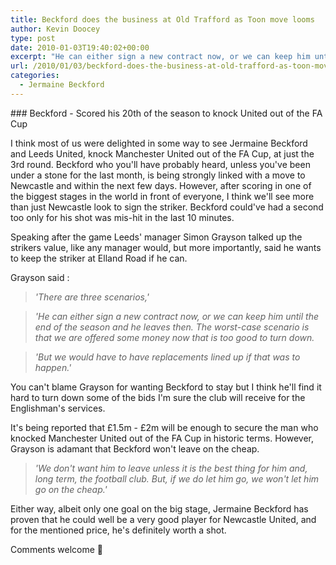 ```yaml
---
title: Beckford does the business at Old Trafford as Toon move looms
author: Kevin Doocey
type: post
date: 2010-01-03T19:40:02+00:00
excerpt: "He can either sign a new contract now, or we can keep him until the end of the season and he leaves then..."
url: /2010/01/03/beckford-does-the-business-at-old-trafford-as-toon-move-looms/
categories:
  - Jermaine Beckford
---
```


### Beckford - Scored his 20th of the season to knock United out of the FA Cup

I think most of us were delighted in some way to see Jermaine Beckford and Leeds United, knock Manchester United out of the FA Cup, at just the 3rd round. Beckford who you'll have probably heard, unless you've been under a stone for the last month, is being strongly linked with a move to Newcastle and within the next few days. However, after scoring in one of the biggest stages in the world in front of everyone, I think we'll see more than just Newcastle look to sign the striker. Beckford could've had a second too only for his shot was mis-hit in the last 10 minutes.

Speaking after the game Leeds' manager Simon Grayson talked up the strikers value, like any manager would, but more importantly, said he wants to keep the striker at Elland Road if he can.

Grayson said :

> _'There are three scenarios,'_

> _'He can either sign a new contract now, or we can keep him until the end of the season and he leaves then. The worst-case scenario is that we are offered some money now that is too good to turn down._

> _'But we would have to have replacements lined up if that was to happen.'_

You can't blame Grayson for wanting Beckford to stay but I think he'll find it hard to turn down some of the bids I'm sure the club will receive for the Englishman's services.

It's being reported that £1.5m - £2m will be enough to secure the man who knocked Manchester United out of the FA Cup in historic terms. However, Grayson is adamant that Beckford won't leave on the cheap.

> _'We don't want him to leave unless it is the best thing for him and, long term, the football club. But, if we do let him go, we won't let him go on the cheap.'_

Either way, albeit only one goal on the big stage, Jermaine Beckford has proven that he could well be a very good player for Newcastle United, and for the mentioned price, he's definitely worth a shot.

Comments welcome 🙂
